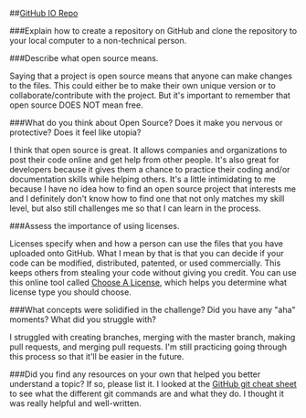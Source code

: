 ##[GitHub IO Repo](https://github.com/svcastaneda/svcastaneda.github.io)

###Explain how to create a repository on GitHub and clone the repository to your local computer to a non-technical person.

###Describe what open source means.
Saying that a project is open source means that anyone can make changes to the files. This could either be to make their own unique version or to collaborate/contribute with the project. But it's important to remember that open source DOES NOT mean free.

###What do you think about Open Source? Does it make you nervous or protective? Does it feel like utopia?
I think that open source is great. It allows companies and organizations to post their code online and get help from other people. It's also great for developers because it gives them a chance to practice their coding and/or documentation skills while helping others. It's a little intimidating to me because I have no idea how to find an open source project that interests me and I definitely don't know how to find one that not only matches my skill level, but also still challenges me so that I can learn in the process.

###Assess the importance of using licenses.
Licenses specify when and how a person can use the files that you have uploaded onto GitHub. What I mean by that is that you can decide if your code can be modified, distributed, patented, or used commercially. This keeps others from stealing your code without giving you credit. You can use this online tool called [Choose A License](http://choosealicense.com/), which helps you determine what license type you should choose.

###What concepts were solidified in the challenge? Did you have any "aha" moments? What did you struggle with?
I struggled with creating branches, merging with the master branch, making pull requests, and merging pull requests. I'm still practicing going through this process so that it'll be easier in the future.

###Did you find any resources on your own that helped you better understand a topic? If so, please list it.
I looked at the [GitHub git cheat sheet](https://training.github.com/kit/downloads/github-git-cheat-sheet.pdf) to see what the different git commands are and what they do. I thought it was really helpful and well-written.